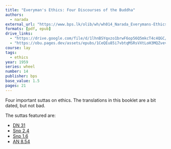 ```yaml
---
title: "Everyman's Ethics: Four Discourses of the Buddha"
authors:
  - narada
external_url: "https://www.bps.lk/olib/wh/wh014_Narada_Everymans-Ethics--Four-Discourses-of-Buddha.html"
formats: [pdf, epub]
drive_links:
  - "https://drive.google.com/file/d/1lhnBSYqxzo1brwF6op56Q5mkcT4c4QGC/view?usp=drivesdk"
  - "https://obu.pages.dev/assets/epubs/1CeQEu85i7vbtqMSRsVXtLoH3MQZvevZP.epub"
course: lay
tags:
  - ethics
year: 1959
series: wheel
number: 14
publisher: bps
base_value: 1.5
pages: 21
---
```


Four important suttas on ethics. The translations in this booklet are a bit dated, but not bad.

The suttas featured are:
  - [DN 31](/content/canon/dn31)
  - [Snp 2.4](/content/canon/snp2.4)
  - [Snp 1.6](/content/canon/snp1.6)
  - [AN 8.54](/content/canon/an8.54)
